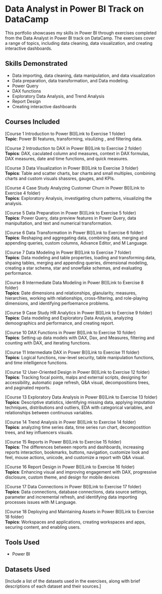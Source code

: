 # Data Analyst in Power BI Track on DataCamp

This portfolio showcases my skills in Power BI through exercises completed from the Data Analyst in Power BI track on DataCamp. The exercises cover a range of topics, including data cleaning, data visualization, and creating interactive dashboards.

## Skills Demonstrated
- Data importing, data cleaning, data manipulation, and data visualization
- Data preparation, data transformation, and Data modeling.
- Power Query   
- DAX functions
- Exploratory Data Analysis, and Trend Analysis
- Report Design
- Creating interactive dashboards

## Courses Included

[Course 1 Introduction to Power BI](Link to Exercise 1 folder)<br> 
**Topic**: Power BI features, transforming, visulizing , and filtering data.

[Course 2 Introduction to DAX in Power BI](Link to Exercise 2 folder)<br>
**Topics**: DAX, caculated column and measures, context in DAX formulas, DAX measures, date and time functions, and quick measures.<br>

[Course 3 Data Visualization in Power BI](Link to Exercise 3 folder)<br>
**Topics**: Table and scatter charts, bar charts and small multiples, combining charts and custom visuals shassres, gauges, and KPIs.

[Course 4 Case Study Analyzing Customer Churn in Power BI](Link to Exercise 4 folder)<br>
**Topics**: Exploratory Analysis, investigating churn patterns, visualizing the analysis.

[Course 5 Data Preparation in Power BI](Link to Exercise 5 folder)<br>
**Topics**: Power Query, data preview features in Power Query, data manipultation, and text and numerical transformation.

[Course 6 Data Transformation in Power BI](Link to Exercise 6 folder)<br>
**Topics**: Reshaping and aggregating data, combining data, merging and appending queries, custom columns, Advance Editor, and M Language.

[Course 7 Data Modeling in Power BI](Link to Exercise 7 folder)<br>
**Topics**: Data modeling and table properties, loading and transforming data, shpaing tables, merging and appending queries, dimensional modeling, creating a star schema, star and snowflake schemas, and evaluating performance.

[Course 8 Intermediate Data Modeling in Power BI](Link to Exercise 8 folder)<br>
**Topics**: Date dimensions and relationships, glanularity, measures, hierarchies, working with relationships, cross-filtering, and role-playing dimensions, and identifying perfoemance problems.

[Course 9 Case Study HR Analytics in Power BI](Link to Exercise 9 folder)<br>
**Topics**: Data modeling and Exploratory Data Analysis, analyzing demoographics and performance, and creating report.
 

[Course 10 DAX Functions in Power BI](Link to Exercise 10 folder)<br>
**Topics**: Setting up data models with DAX, Dax, and Measures, filtering and counting with DAX, and iterating functions.

[Course 11 Intermediate DAX in Power BI](Link to Exercise 11 folder)<br>
**Topics**: Logical functions, row-level security, table manipulation functions, and time intelligence functions.

[Course 12 User-Oriented Design in Power BI](Link to Exercise 12 folder)<br>
**Topics**: Tracking focal points, malps and external scripts, designing for accessibility, automatic page refresh, Q&A visual, decompositions trees, and paginated reports.

[Course 13 Exploratory Data Analysis in Power BI](Link to Exercise 13 folder)<br>
**Topics**: Descriptive statistics, identifying missing data, applying imputation techniques, distributions and outliers, EDA with categorical variables, and relationships between continuous variables.

[Course 14 Trend Analysis in Power BI](Link to Exercise 14 folder)<br>
**Topics**: analyzing time series data, time series run chart, decompostition trees, and key influencers visuals.

[Course 15 Reports in Power BI](Link to Exercise 15 folder)<br>
**Topics**: The differences between reports and dashboards, increasing reports interaction, bookmarks, buttons, navigation, customize look and feel, mouse actions, unicode, and customize a report with Q&A visual.

[Course 16 Report Design in Power BI](Link to Exercise 16 folder)<br>
**Topics**: Enhancing visual and improving engagement with DAX, progressive disclosure, custom theme, and design for mobile devices

[Course 17 Data Connections in Power BI](Link to Exercise 17 folder)<br>
**Topics**: Data connections, database connections, data source settings, parameter and incremental refresh, and identifying data importing processes issues with M Language.

[Course 18 Deploying and Maintaining Assets in Power BI](Link to Exercise 18 folder)<br>
**Topics**: Workspaces and applications, creating workspaces and apps, securing content, and enabling users.

## Tools Used
- Power BI

## Datasets Used
[Include a list of the datasets used in the exercises, along with brief descriptions of each dataset and their sources.]

